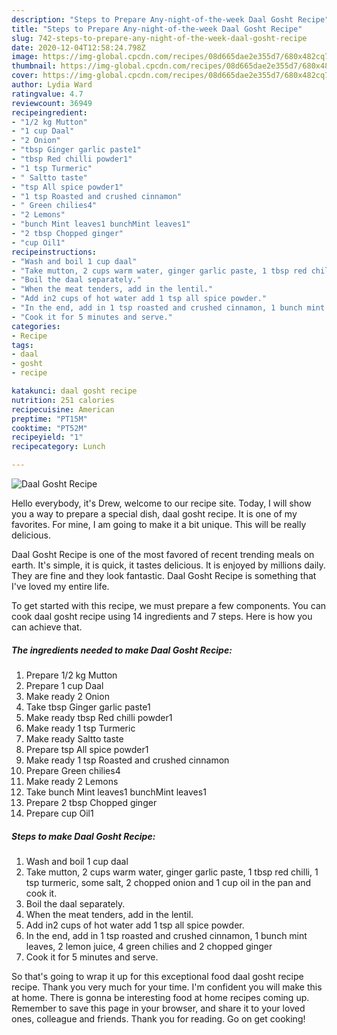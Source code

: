```yaml
---
description: "Steps to Prepare Any-night-of-the-week Daal Gosht Recipe"
title: "Steps to Prepare Any-night-of-the-week Daal Gosht Recipe"
slug: 742-steps-to-prepare-any-night-of-the-week-daal-gosht-recipe
date: 2020-12-04T12:58:24.798Z
image: https://img-global.cpcdn.com/recipes/08d665dae2e355d7/680x482cq70/daal-gosht-recipe-recipe-main-photo.jpg
thumbnail: https://img-global.cpcdn.com/recipes/08d665dae2e355d7/680x482cq70/daal-gosht-recipe-recipe-main-photo.jpg
cover: https://img-global.cpcdn.com/recipes/08d665dae2e355d7/680x482cq70/daal-gosht-recipe-recipe-main-photo.jpg
author: Lydia Ward
ratingvalue: 4.7
reviewcount: 36949
recipeingredient:
- "1/2 kg Mutton"
- "1 cup Daal"
- "2 Onion"
- "tbsp Ginger garlic paste1"
- "tbsp Red chilli powder1"
- "1 tsp Turmeric"
- " Saltto taste"
- "tsp All spice powder1"
- "1 tsp Roasted and crushed cinnamon"
- " Green chilies4"
- "2 Lemons"
- "bunch Mint leaves1 bunchMint leaves1"
- "2 tbsp Chopped ginger"
- "cup Oil1"
recipeinstructions:
- "Wash and boil 1 cup daal"
- "Take mutton, 2 cups warm water, ginger garlic paste, 1 tbsp red chilli, 1 tsp turmeric, some salt, 2 chopped onion and 1 cup oil in the pan and cook it."
- "Boil the daal separately."
- "When the meat tenders, add in the lentil."
- "Add in2 cups of hot water add 1 tsp all spice powder."
- "In the end, add in 1 tsp roasted and crushed cinnamon, 1 bunch mint leaves, 2 lemon juice, 4 green chilies and 2 chopped ginger"
- "Cook it for 5 minutes and serve."
categories:
- Recipe
tags:
- daal
- gosht
- recipe

katakunci: daal gosht recipe 
nutrition: 251 calories
recipecuisine: American
preptime: "PT15M"
cooktime: "PT52M"
recipeyield: "1"
recipecategory: Lunch

---
```



![Daal Gosht Recipe](https://img-global.cpcdn.com/recipes/08d665dae2e355d7/680x482cq70/daal-gosht-recipe-recipe-main-photo.jpg)

Hello everybody, it's Drew, welcome to our recipe site. Today, I will show you a way to prepare a special dish, daal gosht recipe. It is one of my favorites. For mine, I am going to make it a bit unique. This will be really delicious.

Daal Gosht Recipe is one of the most favored of recent trending meals on earth. It's simple, it is quick, it tastes delicious. It is enjoyed by millions daily. They are fine and they look fantastic. Daal Gosht Recipe is something that I've loved my entire life.




To get started with this recipe, we must prepare a few components. You can cook daal gosht recipe using 14 ingredients and 7 steps. Here is how you can achieve that.

<!--inarticleads1-->

##### The ingredients needed to make Daal Gosht Recipe:

1. Prepare 1/2 kg Mutton
1. Prepare 1 cup Daal
1. Make ready 2 Onion
1. Take tbsp Ginger garlic paste1
1. Make ready tbsp Red chilli powder1
1. Make ready 1 tsp Turmeric
1. Make ready  Saltto taste
1. Prepare tsp All spice powder1
1. Make ready 1 tsp Roasted and crushed cinnamon
1. Prepare  Green chilies4
1. Make ready 2 Lemons
1. Take bunch Mint leaves1 bunchMint leaves1
1. Prepare 2 tbsp Chopped ginger
1. Prepare cup Oil1




<!--inarticleads2-->

##### Steps to make Daal Gosht Recipe:

1. Wash and boil 1 cup daal
1. Take mutton, 2 cups warm water, ginger garlic paste, 1 tbsp red chilli, 1 tsp turmeric, some salt, 2 chopped onion and 1 cup oil in the pan and cook it.
1. Boil the daal separately.
1. When the meat tenders, add in the lentil.
1. Add in2 cups of hot water add 1 tsp all spice powder.
1. In the end, add in 1 tsp roasted and crushed cinnamon, 1 bunch mint leaves, 2 lemon juice, 4 green chilies and 2 chopped ginger
1. Cook it for 5 minutes and serve.




So that's going to wrap it up for this exceptional food daal gosht recipe recipe. Thank you very much for your time. I'm confident you will make this at home. There is gonna be interesting food at home recipes coming up. Remember to save this page in your browser, and share it to your loved ones, colleague and friends. Thank you for reading. Go on get cooking!
